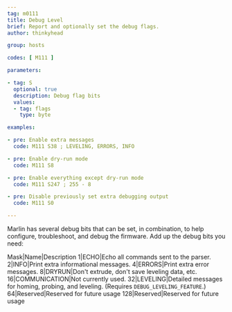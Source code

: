 ```yaml
---
tag: m0111
title: Debug Level
brief: Report and optionally set the debug flags.
author: thinkyhead

group: hosts

codes: [ M111 ]

parameters:

- tag: S
  optional: true
  description: Debug flag bits
  values:
  - tag: flags
    type: byte

examples:

- pre: Enable extra messages
  code: M111 S38 ; LEVELING, ERRORS, INFO

- pre: Enable dry-run mode
  code: M111 S8

- pre: Enable everything except dry-run mode
  code: M111 S247 ; 255 - 8

- pre: Disable previously set extra debugging output
  code: M111 S0

---
```


Marlin has several debug bits that can be set, in combination, to help configure, troubleshoot, and debug the firmware. Add up the debug bits you need:

Mask|Name|Description
1|ECHO|Echo all commands sent to the parser.
2|INFO|Print extra informational messages.
4|ERRORS|Print extra error messages.
8|DRYRUN|Don't extrude, don't save leveling data, etc.
16|COMMUNICATION|Not currently used.
32|LEVELING|Detailed messages for homing, probing, and leveling. (Requires `DEBUG_LEVELING_FEATURE`.)
64|Reserved|Reserved for future usage
128|Reserved|Reserved for future usage
